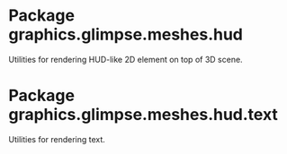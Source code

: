 # Package graphics.glimpse.meshes.hud

Utilities for rendering HUD-like 2D element on top of 3D scene.

# Package graphics.glimpse.meshes.hud.text

Utilities for rendering text.
